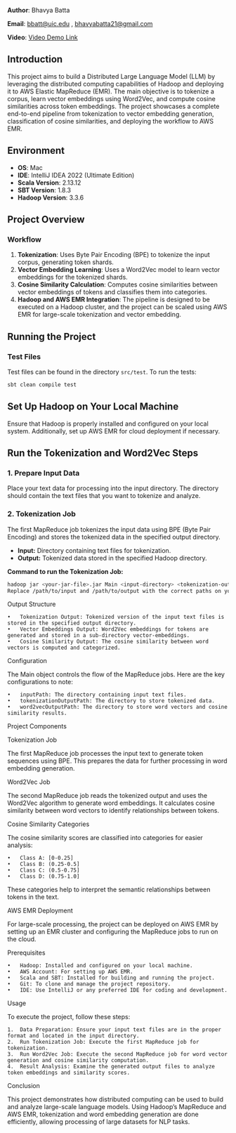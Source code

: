 
**Author**: Bhavya Batta  

**Email**: [bbatt@uic.edu](mailto:bbatt@uic.edu) , [bhavyabatta21@gmail.com](mailto:bhavyabatta21@gmail.com)

**Video**: [Video Demo Link](https://uic.zoom.us/rec/share/XLlGfaZo1_dhUL4USrI3ZlMyHZQ8a19ZVihouOEf-vrPO91XjWtdm7EjSRTVkrlZ.iKwDWA6-RXz_cbam)

## Introduction

This project aims to build a Distributed Large Language Model (LLM) by leveraging the distributed computing capabilities of Hadoop and deploying it to AWS Elastic MapReduce (EMR). The main objective is to tokenize a corpus, learn vector embeddings using Word2Vec, and compute cosine similarities across token embeddings. The project showcases a complete end-to-end pipeline from tokenization to vector embedding generation, classification of cosine similarities, and deploying the workflow to AWS EMR.

## Environment

- **OS**: Mac
- **IDE**: IntelliJ IDEA 2022 (Ultimate Edition)
- **Scala Version**: 2.13.12
- **SBT Version**: 1.8.3
- **Hadoop Version**: 3.3.6

## Project Overview

### Workflow

1. **Tokenization**: Uses Byte Pair Encoding (BPE) to tokenize the input corpus, generating token shards.
2. **Vector Embedding Learning**: Uses a Word2Vec model to learn vector embeddings for the tokenized shards.
3. **Cosine Similarity Calculation**: Computes cosine similarities between vector embeddings of tokens and classifies them into categories.
4. **Hadoop and AWS EMR Integration**: The pipeline is designed to be executed on a Hadoop cluster, and the project can be scaled using AWS EMR for large-scale tokenization and vector embedding.

## Running the Project

### Test Files

Test files can be found in the directory `src/test`. To run the tests:

```bash
sbt clean compile test
```

## Set Up Hadoop on Your Local Machine

Ensure that Hadoop is properly installed and configured on your local system. Additionally, set up AWS EMR for cloud deployment if necessary.

## Run the Tokenization and Word2Vec Steps

### 1. Prepare Input Data

Place your text data for processing into the input directory. The directory should contain the text files that you want to tokenize and analyze.

### 2. Tokenization Job

The first MapReduce job tokenizes the input data using BPE (Byte Pair Encoding) and stores the tokenized data in the specified output directory.

- **Input:** Directory containing text files for tokenization.
- **Output:** Tokenized data stored in the specified Hadoop directory.

**Command to run the Tokenization Job:**
```bash
hadoop jar <your-jar-file>.jar Main <input-directory> <tokenization-output-directory>
Replace /path/to/input and /path/to/output with the correct paths on your system.
```

Output Structure

	•	Tokenization Output: Tokenized version of the input text files is stored in the specified output directory.
	•	Vector Embeddings Output: Word2Vec embeddings for tokens are generated and stored in a sub-directory vector-embeddings.
	•	Cosine Similarity Output: The cosine similarity between word vectors is computed and categorized.

Configuration

The Main object controls the flow of the MapReduce jobs. Here are the key configurations to note:

	•	inputPath: The directory containing input text files.
	•	tokenizationOutputPath: The directory to store tokenized data.
	•	word2vecOutputPath: The directory to store word vectors and cosine similarity results.

Project Components

Tokenization Job

The first MapReduce job processes the input text to generate token sequences using BPE. This prepares the data for further processing in word embedding generation.

Word2Vec Job

The second MapReduce job reads the tokenized output and uses the Word2Vec algorithm to generate word embeddings. It calculates cosine similarity between word vectors to identify relationships between tokens.

Cosine Similarity Categories

The cosine similarity scores are classified into categories for easier analysis:

	•	Class A: [0-0.25]
	•	Class B: (0.25-0.5]
	•	Class C: (0.5-0.75]
	•	Class D: (0.75-1.0]

These categories help to interpret the semantic relationships between tokens in the text.

AWS EMR Deployment

For large-scale processing, the project can be deployed on AWS EMR by setting up an EMR cluster and configuring the MapReduce jobs to run on the cloud.

Prerequisites

	•	Hadoop: Installed and configured on your local machine.
	•	AWS Account: For setting up AWS EMR.
	•	Scala and SBT: Installed for building and running the project.
	•	Git: To clone and manage the project repository.
	•	IDE: Use IntelliJ or any preferred IDE for coding and development.

Usage

To execute the project, follow these steps:

	1.	Data Preparation: Ensure your input text files are in the proper format and located in the input directory.
	2.	Run Tokenization Job: Execute the first MapReduce job for tokenization.
	3.	Run Word2Vec Job: Execute the second MapReduce job for word vector generation and cosine similarity computation.
	4.	Result Analysis: Examine the generated output files to analyze token embeddings and similarity scores.

Conclusion

This project demonstrates how distributed computing can be used to build and analyze large-scale language models. Using Hadoop’s MapReduce and AWS EMR, tokenization and word embedding generation are done efficiently, allowing processing of large datasets for NLP tasks.

